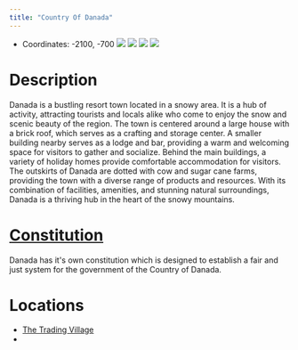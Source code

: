 ```yaml
---
title: "Country Of Danada"
---
```

- Coordinates: -2100, -700
![](2023-02-07_11.36.32.png)
![](2023-02-07_11.36.53.png)
![](2023-02-07_11.36.41.png)
![](2023-02-07_11.37.06.png)
# Description
Danada is a bustling resort town located in a snowy area. It is a hub of activity, attracting tourists and locals alike who come to enjoy the snow and scenic beauty of the region. The town is centered around a large house with a brick roof, which serves as a crafting and storage center. A smaller building nearby serves as a lodge and bar, providing a warm and welcoming space for visitors to gather and socialize. Behind the main buildings, a variety of holiday homes provide comfortable accommodation for visitors. The outskirts of Danada are dotted with cow and sugar cane farms, providing the town with a diverse range of products and resources. With its combination of facilities, amenities, and stunning natural surroundings, Danada is a thriving hub in the heart of the snowy mountains.

# [Constitution](BNB-Survival/Current%20Places/Danada/Constitution%20Of%20Danada.md)
Danada has it's own constitution which is designed to establish a fair and just system for the government of the Country of Danada.

# Locations
- [The Trading Village](BNB-Survival/Current%20Places/Danada/The%20Trading%20Village.md)
- 